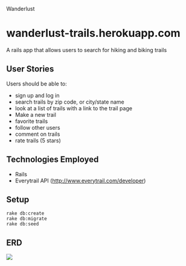 Wanderlust

wanderlust-trails.herokuapp.com
==
A rails app that allows users to search for hiking and biking trails

User Stories
--
Users should be able to:

 - sign up and log in
 - search trails by zip code, or city/state name
 - look at a list of trails with a link to the trail page
 - Make a new trail
 - favorite trails
 - follow other users
 - comment on trails
 - rate trails (5 stars)

Technologies Employed
--
 - Rails
 - Everytrail API (http://www.everytrail.com/developer)

Setup
--
	rake db:create
	rake db:migrate
	rake db:seed
 
ERD
--
![](erd.png)
